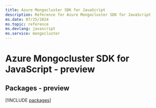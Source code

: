 ```yaml
---
title: Azure Mongocluster SDK for JavaScript
description: Reference for Azure Mongocluster SDK for JavaScript
ms.date: 07/25/2024
ms.topic: reference
ms.devlang: javascript
ms.service: mongocluster
---
```

# Azure Mongocluster SDK for JavaScript - preview
## Packages - preview
[!INCLUDE [packages](mongocluster-index.md)]